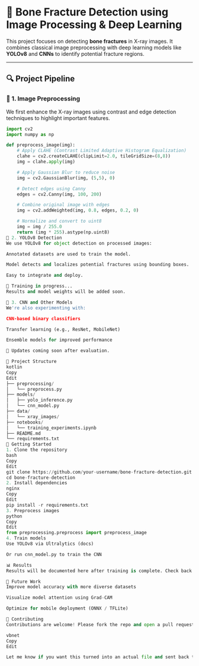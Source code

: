 # 🦴 Bone Fracture Detection using Image Processing & Deep Learning

This project focuses on detecting **bone fractures** in X-ray images. It combines classical image preprocessing with deep learning models like **YOLOv8** and **CNNs** to identify potential fracture regions.

---

## 🔍 Project Pipeline

### 🧪 1. Image Preprocessing

We first enhance the X-ray images using contrast and edge detection techniques to highlight important features.

```python
import cv2
import numpy as np

def preprocess_image(img):
    # Apply CLAHE (Contrast Limited Adaptive Histogram Equalization)
    clahe = cv2.createCLAHE(clipLimit=2.0, tileGridSize=(8,8))
    img = clahe.apply(img)

    # Apply Gaussian Blur to reduce noise
    img = cv2.GaussianBlur(img, (5,5), 0)

    # Detect edges using Canny
    edges = cv2.Canny(img, 100, 200)

    # Combine original image with edges
    img = cv2.addWeighted(img, 0.8, edges, 0.2, 0)

    # Normalize and convert to uint8
    img = img / 255.0
    return (img * 255).astype(np.uint8)
🤖 2. YOLOv8 Detection
We use YOLOv8 for object detection on processed images:

Annotated datasets are used to train the model.

Model detects and localizes potential fractures using bounding boxes.

Easy to integrate and deploy.

🚧 Training in progress...
Results and model weights will be added soon.

🧠 3. CNN and Other Models
We're also experimenting with:

CNN-based binary classifiers

Transfer learning (e.g., ResNet, MobileNet)

Ensemble models for improved performance

📌 Updates coming soon after evaluation.

📁 Project Structure
kotlin
Copy
Edit
├── preprocessing/
│   └── preprocess.py
├── models/
│   ├── yolo_inference.py
│   └── cnn_model.py
├── data/
│   └── xray_images/
├── notebooks/
│   └── training_experiments.ipynb
├── README.md
└── requirements.txt
🚀 Getting Started
1. Clone the repository
bash
Copy
Edit
git clone https://github.com/your-username/bone-fracture-detection.git
cd bone-fracture-detection
2. Install dependencies
nginx
Copy
Edit
pip install -r requirements.txt
3. Preprocess images
python
Copy
Edit
from preprocessing.preprocess import preprocess_image
4. Train models
Use YOLOv8 via Ultralytics (docs)

Or run cnn_model.py to train the CNN

📊 Results
Results will be documented here after training is complete. Check back soon!

🔮 Future Work
Improve model accuracy with more diverse datasets

Visualize model attention using Grad-CAM

Optimize for mobile deployment (ONNX / TFLite)

🤝 Contributing
Contributions are welcome! Please fork the repo and open a pull request. For major changes, open an issue first to discuss what you’d like to change.

vbnet
Copy
Edit

Let me know if you want this turned into an actual file and sent back to you.
